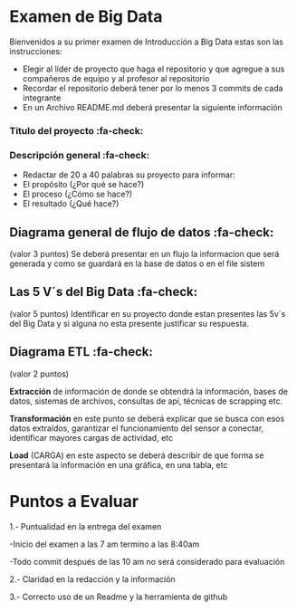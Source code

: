 # Examen de Big Data

Bienvenidos a su primer examen de Introducción a Big Data estas son las instrucciones:

  - Elegir al líder de proyecto que haga el repositorio y que agregue a sus compañeros de equipo y al profesor al repositorio
  - Recordar el repositorio deberá tener por lo menos 3 commits de cada integrante
  - En un Archivo README.md deberá presentar la siguiente información

### Titulo del proyecto :fa-check:
###  Descripción general :fa-check:
  - Redactar de 20 a 40 palabras su proyecto para informar:
  - El propósito (¿Por qué se hace?)
  - El proceso (¿Cómo se hace?)
  - El resultado (¿Qué hace?)

## Diagrama general de flujo de datos  :fa-check:
(valor 3 puntos)
Se deberá presentar en un flujo la informacion que será generada y como se guardará en la base de datos o en el file sistem


## Las 5 V´s del Big Data :fa-check:
(valor 5 puntos)
Identificar en su proyecto donde estan presentes las 5v´s del Big Data y si alguna no esta presente justificar su respuesta.

## Diagrama ETL  :fa-check:
(valor 2 puntos)

**Extracción** de información de donde se obtendrá la información, bases de datos, sistemas de archivos, consultas de api, técnicas de scrapping etc.

**Transformación** en este punto se deberá explicar que se busca con esos datos extraídos, garantizar el funcionamiento del sensor a conectar, identificar mayores cargas de actividad, etc

**Load** (CARGA) en este aspecto se deberá describir de que forma se presentará la información en una gráfica, en una tabla, etc


# Puntos a Evaluar 

1.- Puntualidad en la entrega del examen

  -Inicio del examen a las 7 am termino a las 8:40am 
  
  -Todo commit después de las 10 am no será considerado para evaluación 
  
2.- Claridad en la redacción y la información

3.- Correcto uso de un Readme y la herramienta de github
